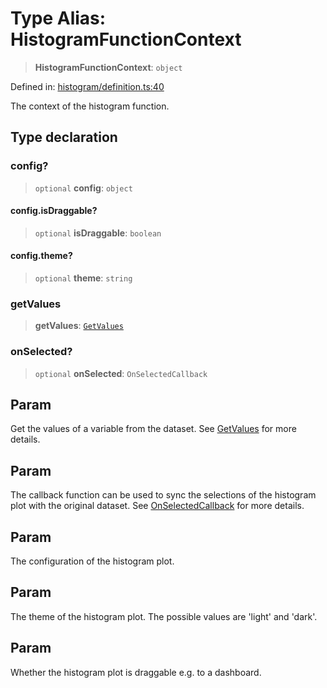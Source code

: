 # Type Alias: HistogramFunctionContext

> **HistogramFunctionContext**: `object`

Defined in: [histogram/definition.ts:40](https://github.com/GeoDaCenter/openassistant/blob/1a6f158a9bc0914d446c35a467a546a572748a5e/packages/echarts/src/histogram/definition.ts#L40)

The context of the histogram function.

## Type declaration

### config?

> `optional` **config**: `object`

#### config.isDraggable?

> `optional` **isDraggable**: `boolean`

#### config.theme?

> `optional` **theme**: `string`

### getValues

> **getValues**: [`GetValues`](GetValues.md)

### onSelected?

> `optional` **onSelected**: `OnSelectedCallback`

## Param

Get the values of a variable from the dataset. See [GetValues](GetValues.md) for more details.

## Param

The callback function can be used to sync the selections of the histogram plot with the original dataset. See [OnSelectedCallback](OnSelectedCallback.md) for more details.

## Param

The configuration of the histogram plot.

## Param

The theme of the histogram plot. The possible values are 'light' and 'dark'.

## Param

Whether the histogram plot is draggable e.g. to a dashboard.
